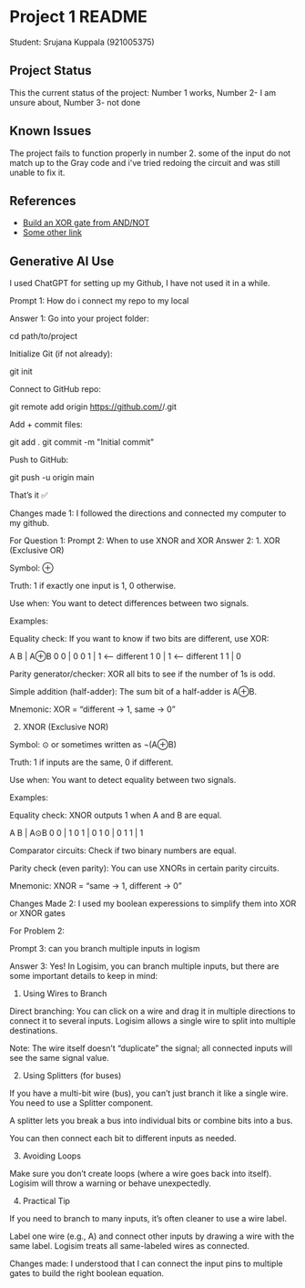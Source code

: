 # Project 1 README

Student: Srujana Kuppala (921005375)

## Project Status
This the current status of the project:
Number 1 works, Number 2- I am unsure about, Number 3- not done

## Known Issues
The project fails to function properly in number 2. some of the input do not match up to the Gray code and i've tried redoing the circuit and was still unable to fix it. 

## References
* [Build an XOR gate from AND/NOT](https://electronics.stackexchange.com/questions/487529/build-an-xor-gate-from-and-not)
* [Some other link](https://stackoverflow.com)

## Generative AI Use

I used ChatGPT for setting up my Github, I have not used it in a while. 

Prompt 1: How do i connect my repo to my local

Answer 1: Go into your project folder:

cd path/to/project


Initialize Git (if not already):

git init


Connect to GitHub repo:

git remote add origin https://github.com/<username>/<repo-name>.git


Add + commit files:

git add .
git commit -m "Initial commit"


Push to GitHub:

git push -u origin main


That’s it ✅

Changes made 1: I followed the directions and connected my computer to my github. 

For Question 1:
Prompt 2: When to use XNOR and XOR
Answer 2: 1. XOR (Exclusive OR)

Symbol: ⊕

Truth: 1 if exactly one input is 1, 0 otherwise.

Use when: You want to detect differences between two signals.

Examples:

Equality check: If you want to know if two bits are different, use XOR:

A B | A⊕B
0 0 | 0
0 1 | 1  <-- different
1 0 | 1  <-- different
1 1 | 0


Parity generator/checker: XOR all bits to see if the number of 1s is odd.

Simple addition (half-adder): The sum bit of a half-adder is A⊕B.

Mnemonic: XOR = “different → 1, same → 0”

2. XNOR (Exclusive NOR)

Symbol: ⊙ or sometimes written as ¬(A⊕B)

Truth: 1 if inputs are the same, 0 if different.

Use when: You want to detect equality between two signals.

Examples:

Equality check: XNOR outputs 1 when A and B are equal.

A B | A⊙B
0 0 | 1
0 1 | 0
1 0 | 0
1 1 | 1


Comparator circuits: Check if two binary numbers are equal.

Parity check (even parity): You can use XNORs in certain parity circuits.

Mnemonic: XNOR = “same → 1, different → 0”

Changes Made 2: I used my boolean experessions to simplify them into XOR or XNOR gates

For Problem 2:

Prompt 3: can you branch multiple inputs in logism 

Answer 3: Yes! In Logisim, you can branch multiple inputs, but there are some important details to keep in mind:

1. Using Wires to Branch

Direct branching: You can click on a wire and drag it in multiple directions to connect it to several inputs. Logisim allows a single wire to split into multiple destinations.

Note: The wire itself doesn’t “duplicate” the signal; all connected inputs will see the same signal value.

2. Using Splitters (for buses)

If you have a multi-bit wire (bus), you can’t just branch it like a single wire. You need to use a Splitter component.

A splitter lets you break a bus into individual bits or combine bits into a bus.

You can then connect each bit to different inputs as needed.

3. Avoiding Loops

Make sure you don’t create loops (where a wire goes back into itself). Logisim will throw a warning or behave unexpectedly.

4. Practical Tip

If you need to branch to many inputs, it’s often cleaner to use a wire label.

Label one wire (e.g., A) and connect other inputs by drawing a wire with the same label. Logisim treats all same-labeled wires as connected.

Changes made: I understood that I can connect the input pins to multiple gates to build the right boolean equation. 

